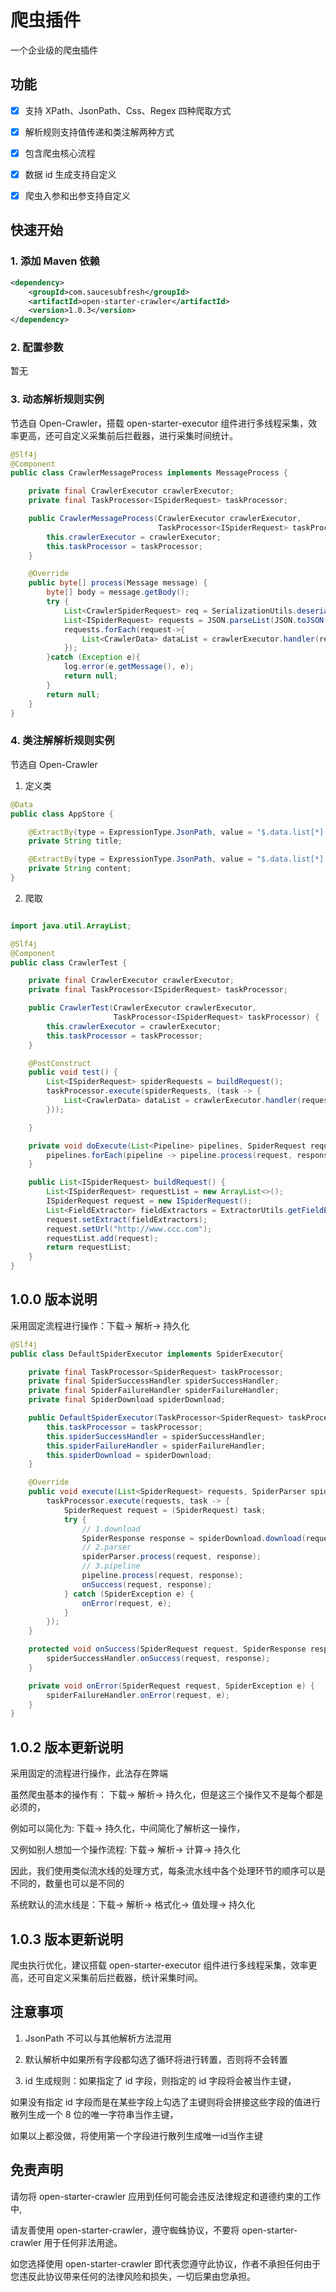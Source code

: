 # 爬虫插件

一个企业级的爬虫插件

## 功能

- [x] 支持 XPath、JsonPath、Css、Regex 四种爬取方式

- [x] 解析规则支持值传递和类注解两种方式

- [x] 包含爬虫核心流程

- [x] 数据 id 生成支持自定义

- [x] 爬虫入参和出参支持自定义

## 快速开始

### 1. 添加 Maven 依赖

```xml
<dependency>
    <groupId>com.saucesubfresh</groupId>
    <artifactId>open-starter-crawler</artifactId>
    <version>1.0.3</version>
</dependency>
```

### 2. 配置参数

暂无

### 3. 动态解析规则实例

节选自 Open-Crawler，搭载 open-starter-executor 组件进行多线程采集，效率更高，还可自定义采集前后拦截器，进行采集时间统计。

```java
@Slf4j
@Component
public class CrawlerMessageProcess implements MessageProcess {

    private final CrawlerExecutor crawlerExecutor;
    private final TaskProcessor<ISpiderRequest> taskProcessor;

    public CrawlerMessageProcess(CrawlerExecutor crawlerExecutor,
                                 TaskProcessor<ISpiderRequest> taskProcessor) {
        this.crawlerExecutor = crawlerExecutor;
        this.taskProcessor = taskProcessor;
    }

    @Override
    public byte[] process(Message message) {
        byte[] body = message.getBody();
        try {
            List<CrawlerSpiderRequest> req = SerializationUtils.deserializeList(body, CrawlerSpiderRequest.class);
            List<ISpiderRequest> requests = JSON.parseList(JSON.toJSON(req), ISpiderRequest.class);
            requests.forEach(request->{
                List<CrawlerData> dataList = crawlerExecutor.handler(request, CrawlerData.class);
            });
        }catch (Exception e){
            log.error(e.getMessage(), e);
            return null;
        }
        return null;
    }
}

```

### 4. 类注解解析规则实例

节选自 Open-Crawler

1. 定义类

```java
@Data
public class AppStore {

    @ExtractBy(type = ExpressionType.JsonPath, value = "$.data.list[*].title", multi = true, unique = true)
    private String title;

    @ExtractBy(type = ExpressionType.JsonPath, value = "$.data.list[*].digest", multi = true)
    private String content;
}

```

2. 爬取

```java

import java.util.ArrayList;

@Slf4j
@Component
public class CrawlerTest {

    private final CrawlerExecutor crawlerExecutor;
    private final TaskProcessor<ISpiderRequest> taskProcessor;

    public CrawlerTest(CrawlerExecutor crawlerExecutor,
                       TaskProcessor<ISpiderRequest> taskProcessor) {
        this.crawlerExecutor = crawlerExecutor;
        this.taskProcessor = taskProcessor;
    }

    @PostConstruct
    public void test() {
        List<ISpiderRequest> spiderRequests = buildRequest();
        taskProcessor.execute(spiderRequests, (task -> {
            List<CrawlerData> dataList = crawlerExecutor.handler(request, CrawlerData.class);
        }));

    }

    private void doExecute(List<Pipeline> pipelines, SpiderRequest request, SpiderResponse response){
        pipelines.forEach(pipeline -> pipeline.process(request, response));
    }

    public List<ISpiderRequest> buildRequest() {
        List<ISpiderRequest> requestList = new ArrayList<>();
        ISpiderRequest request = new ISpiderRequest();
        List<FieldExtractor> fieldExtractors = ExtractorUtils.getFieldExtractors(AppStore.class);
        request.setExtract(fieldExtractors);
        request.setUrl("http://www.ccc.com");
        requestList.add(request);
        return requestList;
    }
}

```


## 1.0.0 版本说明

采用固定流程进行操作：下载-> 解析-> 持久化

```java
@Slf4j
public class DefaultSpiderExecutor implements SpiderExecutor{

    private final TaskProcessor<SpiderRequest> taskProcessor;
    private final SpiderSuccessHandler spiderSuccessHandler;
    private final SpiderFailureHandler spiderFailureHandler;
    private final SpiderDownload spiderDownload;

    public DefaultSpiderExecutor(TaskProcessor<SpiderRequest> taskProcessor, SpiderSuccessHandler spiderSuccessHandler, SpiderFailureHandler spiderFailureHandler, SpiderDownload spiderDownload) {
        this.taskProcessor = taskProcessor;
        this.spiderSuccessHandler = spiderSuccessHandler;
        this.spiderFailureHandler = spiderFailureHandler;
        this.spiderDownload = spiderDownload;
    }

    @Override
    public void execute(List<SpiderRequest> requests, SpiderParser spiderParser, Pipeline pipeline) {
        taskProcessor.execute(requests, task -> {
            SpiderRequest request = (SpiderRequest) task;
            try {
                // 1.download
                SpiderResponse response = spiderDownload.download(request);
                // 2.parser
                spiderParser.process(request, response);
                // 3.pipeline
                pipeline.process(request, response);
                onSuccess(request, response);
            } catch (SpiderException e) {
                onError(request, e);
            }
        });
    }

    protected void onSuccess(SpiderRequest request, SpiderResponse response) {
        spiderSuccessHandler.onSuccess(request, response);
    }

    private void onError(SpiderRequest request, SpiderException e) {
        spiderFailureHandler.onError(request, e);
    }
}
```

## 1.0.2 版本更新说明

采用固定的流程进行操作，此法存在弊端

虽然爬虫基本的操作有： 下载-> 解析-> 持久化，但是这三个操作又不是每个都是必须的，

例如可以简化为: 下载-> 持久化，中间简化了解析这一操作，

又例如别人想加一个操作流程: 下载-> 解析-> 计算-> 持久化

因此，我们使用类似流水线的处理方式，每条流水线中各个处理环节的顺序可以是不同的，数量也可以是不同的

系统默认的流水线是：下载-> 解析-> 格式化-> 值处理-> 持久化

## 1.0.3 版本更新说明

爬虫执行优化，建议搭载 open-starter-executor 组件进行多线程采集，效率更高，还可自定义采集前后拦截器，统计采集时间。

## 注意事项

1. JsonPath 不可以与其他解析方法混用

2. 默认解析中如果所有字段都勾选了循环将进行转置，否则将不会转置

3. id 生成规则：如果指定了 id 字段，则指定的 id 字段将会被当作主键，

如果没有指定 id 字段而是在某些字段上勾选了主键则将会拼接这些字段的值进行散列生成一个 8 位的唯一字符串当作主键，

如果以上都没做，将使用第一个字段进行散列生成唯一id当作主键


## 免责声明

请勿将 open-starter-crawler 应用到任何可能会违反法律规定和道德约束的工作中,

请友善使用 open-starter-crawler，遵守蜘蛛协议，不要将 open-starter-crawler 用于任何非法用途。

如您选择使用 open-starter-crawler 即代表您遵守此协议，作者不承担任何由于您违反此协议带来任何的法律风险和损失，一切后果由您承担。